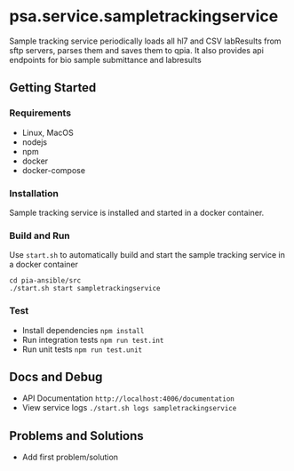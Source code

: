 # psa.service.sampletrackingservice

Sample tracking service periodically loads all hl7 and CSV labResults from sftp servers, parses them and saves them to qpia.
It also provides api endpoints for bio sample submittance and labresults

## Getting Started

### Requirements

- Linux, MacOS
- nodejs
- npm
- docker
- docker-compose

### Installation

Sample tracking service is installed and started in a docker container.

### Build and Run

Use `start.sh` to automatically build and start the sample tracking service in a docker container

```
cd pia-ansible/src
./start.sh start sampletrackingservice
```

### Test

- Install dependencies `npm install`
- Run integration tests `npm run test.int`
- Run unit tests `npm run test.unit`

## Docs and Debug

- API Documentation `http://localhost:4006/documentation`
- View service logs `./start.sh logs sampletrackingservice`

## Problems and Solutions

- Add first problem/solution

